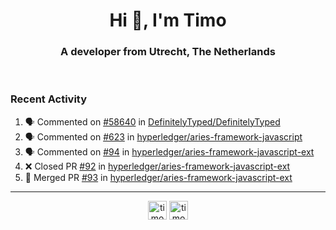 <h1 align="center">Hi 👋, I'm Timo</h1>
<h3 align="center">A developer from Utrecht, The Netherlands</h3>
<br/>
<!-- https://github.com/rahuldkjain/github-profile-readme-generator --!>

<!--  <p align="left"><img src="https://github-readme-stats.vercel.app/api?username=timoglastra&show_icons=true&count_private=true&" alt="timoglastra" /></p> --!>

<!--
Github language stats
<p align="left"><img src="https://github-readme-stats.vercel.app/api/top-langs/?username=timoglastra&layout=compact" alt="timoglastra" /><p>
-->

<!-- Codestats language stats -->
<!-- <p align="left"><img src="https://codestats-readme.vercel.app/api/top-langs/?username=timoglastra&layout=compact&language_count=12" alt="timoglastra" /><p>    --!>
  
<h3>Recent Activity</h3>

<!--START_SECTION:activity-->
1. 🗣 Commented on [#58640](https://github.com/DefinitelyTyped/DefinitelyTyped/issues/58640) in [DefinitelyTyped/DefinitelyTyped](https://github.com/DefinitelyTyped/DefinitelyTyped)
2. 🗣 Commented on [#623](https://github.com/hyperledger/aries-framework-javascript/issues/623) in [hyperledger/aries-framework-javascript](https://github.com/hyperledger/aries-framework-javascript)
3. 🗣 Commented on [#94](https://github.com/hyperledger/aries-framework-javascript-ext/issues/94) in [hyperledger/aries-framework-javascript-ext](https://github.com/hyperledger/aries-framework-javascript-ext)
4. ❌ Closed PR [#92](https://github.com/hyperledger/aries-framework-javascript-ext/pull/92) in [hyperledger/aries-framework-javascript-ext](https://github.com/hyperledger/aries-framework-javascript-ext)
5. 🎉 Merged PR [#93](https://github.com/hyperledger/aries-framework-javascript-ext/pull/93) in [hyperledger/aries-framework-javascript-ext](https://github.com/hyperledger/aries-framework-javascript-ext)
<!--END_SECTION:activity-->

---

<p align="center">
<a href="https://twitter.com/timoglastra" target="blank"><img align="center" src="https://cdn.jsdelivr.net/npm/simple-icons@3.0.1/icons/twitter.svg" alt="timoglastra" height="30" width="30" /></a>
<a href="https://linkedin.com/in/timoglastra" target="blank"><img align="center" src="https://cdn.jsdelivr.net/npm/simple-icons@3.0.1/icons/linkedin.svg" alt="timoglastra" height="30" width="30" /></a>
</p>




